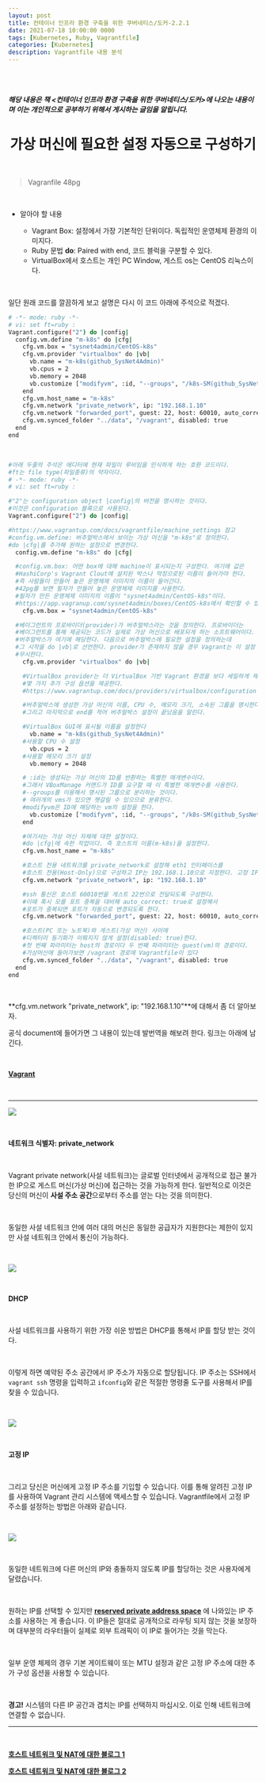 ```yaml
---
layout: post
title: 컨테이너 인프라 환경 구축을 위한 쿠버네티스/도커-2.2.1
date: 2021-07-18 10:00:00 0000
tags: [Kubernetes, Ruby, Vagrantfile]
categories: [Kubernetes]
description: Vagrantfile 내용 분석
---
```


<br><br>

**_해당 내용은 책 <컨테이너 인프라 환경 구축을 위한 쿠버네티스/도커>에 나오는 내용이며 이는 개인적으로 공부하기 위해서 게시하는 글임을 알립니다._**

# <center>가상 머신에 필요한 설정 자동으로 구성하기</center>

<br>

> Vagranfile 48pg

<br>

- 알아야 할 내용

  - Vagrant Box: 설정에서 가장 기본적인 단위이다. 독립적인 운영체제 환경의 이미지다.
  - Ruby 문법 **do**: Paired with end, 코드 블럭을 구분할 수 있다.
  - VirtualBox에서 호스트는 개인 PC Window, 게스트 os는 CentOS 리눅스이다.

<br>

일단 원래 코드를 깔끔하게 보고 설명은 다시 이 코드 아래에 주석으로 적겠다.

```bash
# -*- mode: ruby -*-
# vi: set ft=ruby :
Vagrant.configure("2") do |config|
  config.vm.define "m-k8s" do |cfg|
    cfg.vm.box = "sysnet4admin/CentOS-k8s"
    cfg.vm.provider "virtualbox" do |vb|
      vb.name = "m-k8s(github_SysNet4Admin)"
      vb.cpus = 2
      vb.memory = 2048
      vb.customize ["modifyvm", :id, "--groups", "/k8s-SM(github_SysNet4Admin)"]
    end
    cfg.vm.host_name = "m-k8s"
    cfg.vm.network "private_network", ip: "192.168.1.10"
    cfg.vm.network "forwarded_port", guest: 22, host: 60010, auto_correct: true, id: "ssh"
    cfg.vm.synced_folder "../data", "/vagrant", disabled: true
  end
end
```

<br>

```bash
#아래 두줄의 주석은 에디터에 현재 파일이 루비임을 인식하게 하는 호환 코드이다.
#ft는 file type(파일종류)의 약자이다.
# -*- mode: ruby -*-
# vi: set ft=ruby :

#"2"는 configuration object |config|의 버전을 명시하는 것이다.
#이것은 configuration 블록으로 사용된다.
Vagrant.configure("2") do |config|

#https://www.vagrantup.com/docs/vagrantfile/machine_settings 참고
#config.vm.define: 버추얼박스에서 보이는 가상 머신을 "m-k8s"로 정의한다.
#do |cfg|를 추가해 원하는 설정으로 변경한다.
  config.vm.define "m-k8s" do |cfg|

  #config.vm.box: 어떤 box에 대해 machine이 표시되는지 구성한다. 여기에 값은
  #HashiCorp's Vagrant Clout에 설치된 박스나 약칭으로된 이름이 들어가야 한다.
  #즉 사람들이 만들어 놓은 운영체제 이미지의 이름이 들어간다.
  #42pg를 보면 필자가 만들어 놓은 운영체제 이미지를 사용한다.
  #필자가 만든 운영체제 이미지의 이름이 "sysnet4admin/CentOS-k8s"이다.
  #https://app.vagranup.com/sysnet4admin/boxes/CentOS-k8s에서 확인할 수 있다.
    cfg.vm.box = "sysnet4admin/CentOS-k8s"

  #베이그런트의 프로바이더(provider)가 버추얼박스라는 것을 정의한다. 프로바이더는
  #베이그런트를 통해 제공되는 코드가 실제로 가상 머신으로 배포되게 하는 소프트웨어이다.
  #버추얼박스가 여기에 해당한다. 다음으로 버추얼박스에 필요한 설정을 정의하는데
  #그 시작을 do |vb|로 선언한다. provider가 존재하지 않을 경우 Vagrant는 이 설정 블록을
  #무시한다.
    cfg.vm.provider "virtualbox" do |vb|

    #VirtualBox provider는 더 VirtualBox 기반 Vagrant 환경을 보다 세밀하게 제어할 수 있는
    #몇 가지 추가 구성 옵션을 제공한다.
    #https://www.vagrantup.com/docs/providers/virtualbox/configuration 참고

    #버추얼박스에 생성한 가상 머신의 이름, CPU 수, 메모리 크기, 소속된 그룹을 명시한다.
    #그리고 마지막으로 end를 적어 버추얼박스 설정이 끝났음을 알린다.

    #VirtualBox GUI에 표시될 이름을 설정한다
      vb.name = "m-k8s(github_SysNet4Admin)"
    #사용할 CPU 수 설정
      vb.cpus = 2
    #사용할 메모리 크기 설정
      vb.memory = 2048

    # :id는 생성되는 가상 머신의 ID를 반환하는 특별한 매개변수이다.
    #그래서 VBoxManage 커맨드가 ID를 요구할 때 이 특별한 매개변수를 사용한다.
    #--groups를 이용해서 명시된 그룹으로 분리하는 것이다.
    # 여러개의 vms가 있으면 헷갈릴 수 있으므로 분류한다.
    #modifyvm은 ID에 해당하는 vm의 설정을 한다.
      vb.customize ["modifyvm", :id, "--groups", "/k8s-SM(github_SysNet4Admin)"]
    end

    #여기서는 가상 머신 자체에 대한 설정이다.
    #do |cfg|에 속한 작업이다. 즉 호스트의 이름(m-k8s)을 설정한다.
    cfg.vm.host_name = "m-k8s"

    #호스트 전용 네트워크를 private_network로 설정해 eth1 인터페이스를
    #호스트 전용(Host-Only)으로 구성하고 IP는 192.168.1.10으로 지정한다. 고정 IP를 설정해주는 방법이다. 아래 document 참고
    cfg.vm.network "private_network", ip: "192.168.1.10"

    #ssh 통신은 호스트 60010번을 게스트 22번으로 전달되도록 구성한다.
    #이때 혹시 모를 포트 중복을 대비해 auto_correct: true로 설정해서
    #포트가 중복되면 포트가 자동으로 변경되도록 한다.
    cfg.vm.network "forwarded_port", guest: 22, host: 60010, auto_correct: true, id: "ssh"

    #호스트(PC 또는 노트북)와 게스트(가상 머신) 사이에
    #디렉터리 동기화가 이뤄지지 않게 설정(disabled: true)한다.
    #첫 번째 파라미터는 host의 경로이다 두 번째 파라미터는 guest(vm)의 경로이다.
    #가상머신에 들어가보면 /vagrant 경로에 Vagrantfile이 있다
    cfg.vm.synced_folder "../data", "/vagrant", disabled: true
  end
end
```

<br>

**cfg.vm.network "private_network", ip: "192.168.1.10"**에 대해서 좀 더 알아보자.

공식 document에 들어가면 그 내용이 있는데 발번역을 해보려 한다. 링크는 아래에 남긴다.

<br>

**[Vagrant](https://www.vagrantup.com/docs/networking/private_network)**

<br>

---

![](/images/Kubernetes/post1/2021-07-19-09-05-59.png)

<br>

**네트워크 식별자: private_network**

<br>

Vagrant private network(사설 네트워크)는 글로벌 인터넷에서 공개적으로 접근 불가한 IP으로 게스트 머신(가상 머신)에 접근하는 것을 가능하게 한다. 일반적으로 이것은 당신의 머신이 **사설 주소 공간**으로부터 주소를 얻는 다는 것을 의미한다.

<br>

동일한 사설 네트워크 안에 여러 대의 머신은 동일한 공급자가 지원한다는 제한이 있지만 사설 네트워크 안에서 통신이 가능하다.

<br>

![](/images/Kubernetes/post1/2021-07-19-09-13-30.png)

<br>

**DHCP**

<br>

사설 네트워크를 사용하기 위한 가장 쉬운 방법은 DHCP를 통해서 IP를 할당 받는 것이다.

<br>

이렇게 하면 예약된 주소 공간에서 IP 주소가 자동으로 할당됩니다. IP 주소는 SSH에서 `vagrant ssh` 명령을 입력하고 `ifconfig`와 같은 적절한 명령줄 도구를 사용해서 IP를 찾을 수 있습니다.

<br>

![](/images/Kubernetes/post1/2021-07-19-09-17-55.png)

<br>

**고정 IP**

<br>

그리고 당신은 머신에게 고정 IP 주소를 기입할 수 있습니다. 이를 통해 알려진 고정 IP를 사용하여 Vagrant 관리 시스템에 액세스할 수 있습니다. Vagrantfile에서 고정 IP 주소를 설정하는 방법은 아래와 같습니다.

<br>

![](/images/Kubernetes/post1/2021-07-19-09-22-14.png)

<br>

동일한 네트워크에 다른 머신의 IP와 충돌하지 않도록 IP를 할당하는 것은 사용자에게 달렸습니다.

<br>

원하는 IP를 선택할 수 있지만 **[reserved private address space](https://en.wikipedia.org/wiki/Private_network#Private_IPv4_address_spaces)** 에 나와있는 IP 주소를 사용하는 게 좋습니다. 이 IP들은 절대로 공개적으로 라우팅 되지 않는 것을 보장하며 대부분의 라우터들이 실제로 외부 트래픽이 이 IP로 들어가는 것을 막는다.

<br>

일부 운영 체제의 경우 기본 게이트웨이 또는 MTU 설정과 같은 고정 IP 주소에 대한 추가 구성 옵션을 사용할 수 있습니다.

<br>

**경고!** 시스템의 다른 IP 공간과 겹치는 IP를 선택하지 마십시오. 이로 인해 네트워크에 연결할 수 없습니다.

---

<br>

**[호스트 네트워크 및 NAT에 대한 블로그 1](https://developerin.tistory.com/18)**

**[호스트 네트워크 및 NAT에 대한 블로그 2](https://liveyourit.tistory.com/26)**
